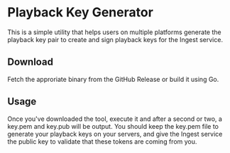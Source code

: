 # Playback Key Generator

This is a simple utility that helps users on multiple platforms generate the playback key pair to create and sign playback keys for the Ingest service.

## Download

Fetch the approriate binary from the GitHub Release or build it using Go.

## Usage

Once you've downloaded the tool, execute it and after a second or two, a key.pem and key.pub will be output. You should keep the key.pem file to generate your playback keys on your servers, and give the Ingest service the public key to validate that these tokens are coming from you.

